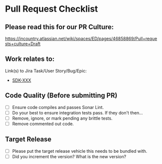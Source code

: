 Pull Request Checklist
======================

Please read this for our PR Culture:
------------------------------------
https://incountry.atlassian.net/wiki/spaces/ED/pages/46858869/Pull+requests+culture+Draft

Work relates to:
----------------
Link(s) to Jira Task/User Story/Bug/Epic:
- [SDK-XXX](https://incountry.atlassian.net/browse/SDK-XXX)

Code Quality (Before submitting PR)
------------
- [ ] Ensure code compiles and passes Sonar Lint.
- [ ] Do your best to ensure integration tests pass. If they don't then...
- [ ] Remove, ignore, or mark pending any brittle tests.
- [ ] Remove commented out code.

Target Release
--------------
- [ ] Please put the target release vehicle this needs to be bundled with.
- [ ] Did you increment the version? What is the new version?
